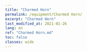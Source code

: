 ```yaml
---
title: "Charmed Horn"
permalink: /equipment/Charmed Horn/
excerpt: "Charmed Horn"
last_modified_at: 2021-01-26
lang: en
ref: "Charmed Horn.md"
toc: false
classes: wide
---
```


